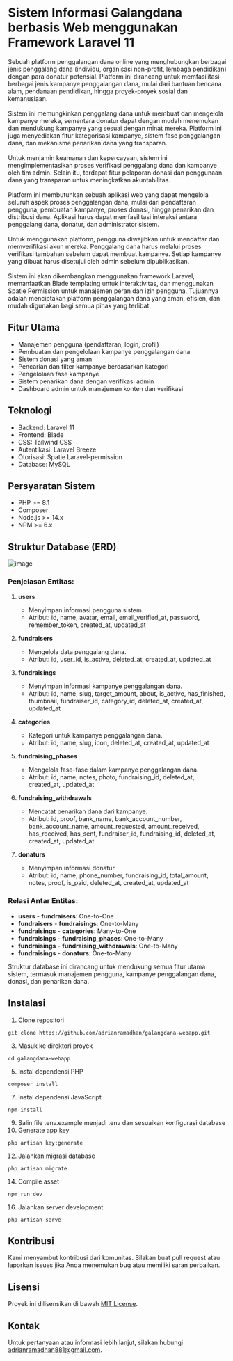 # Sistem Informasi Galangdana berbasis Web menggunakan Framework Laravel 11

Sebuah platform penggalangan dana online yang menghubungkan berbagai jenis penggalang dana (individu, organisasi non-profit, lembaga pendidikan) dengan para donatur potensial. Platform ini dirancang untuk memfasilitasi berbagai jenis kampanye penggalangan dana, mulai dari bantuan bencana alam, pendanaan pendidikan, hingga proyek-proyek sosial dan kemanusiaan.
<br> <br>
Sistem ini memungkinkan penggalang dana untuk membuat dan mengelola kampanye mereka, sementara donatur dapat dengan mudah menemukan dan mendukung kampanye yang sesuai dengan minat mereka. Platform ini juga menyediakan fitur kategorisasi kampanye, sistem fase penggalangan dana, dan mekanisme penarikan dana yang transparan.
<br> <br>
Untuk menjamin keamanan dan kepercayaan, sistem ini mengimplementasikan proses verifikasi penggalang dana dan kampanye oleh tim admin. Selain itu, terdapat fitur pelaporan donasi dan penggunaan dana yang transparan untuk meningkatkan akuntabilitas.
<br> <br>
Platform ini membutuhkan sebuah aplikasi web yang dapat mengelola seluruh aspek proses penggalangan dana, mulai dari pendaftaran pengguna, pembuatan kampanye, proses donasi, hingga penarikan dan distribusi dana. Aplikasi harus dapat memfasilitasi interaksi antara penggalang dana, donatur, dan administrator sistem.
<br> <br>
Untuk menggunakan platform, pengguna diwajibkan untuk mendaftar dan memverifikasi akun mereka. Penggalang dana harus melalui proses verifikasi tambahan sebelum dapat membuat kampanye. Setiap kampanye yang dibuat harus disetujui oleh admin sebelum dipublikasikan.
<br> <br>
Sistem ini akan dikembangkan menggunakan framework Laravel, memanfaatkan Blade templating untuk interaktivitas, dan menggunakan Spatie Permission untuk manajemen peran dan izin pengguna. Tujuannya adalah menciptakan platform penggalangan dana yang aman, efisien, dan mudah digunakan bagi semua pihak yang terlibat.

## Fitur Utama

- Manajemen pengguna (pendaftaran, login, profil)
- Pembuatan dan pengelolaan kampanye penggalangan dana
- Sistem donasi yang aman
- Pencarian dan filter kampanye berdasarkan kategori
- Pengelolaan fase kampanye
- Sistem penarikan dana dengan verifikasi admin
- Dashboard admin untuk manajemen konten dan verifikasi

## Teknologi

- Backend: Laravel 11
- Frontend: Blade
- CSS: Tailwind CSS
- Autentikasi: Laravel Breeze
- Otorisasi: Spatie Laravel-permission
- Database: MySQL

## Persyaratan Sistem

- PHP >= 8.1
- Composer
- Node.js >= 14.x
- NPM >= 6.x

## Struktur Database (ERD)
![image](https://github.com/user-attachments/assets/48064a86-fb24-4bb3-a7c6-c6afe75bcbab)

### Penjelasan Entitas:
1. **users**
   - Menyimpan informasi pengguna sistem.
   - Atribut: id, name, avatar, email, email_verified_at, password, remember_token, created_at, updated_at

2. **fundraisers**
   - Mengelola data penggalang dana.
   - Atribut: id, user_id, is_active, deleted_at, created_at, updated_at

3. **fundraisings**
   - Menyimpan informasi kampanye penggalangan dana.
   - Atribut: id, name, slug, target_amount, about, is_active, has_finished, thumbnail, fundraiser_id, category_id, deleted_at, created_at, updated_at

4. **categories**
   - Kategori untuk kampanye penggalangan dana.
   - Atribut: id, name, slug, icon, deleted_at, created_at, updated_at

5. **fundraising_phases**
   - Mengelola fase-fase dalam kampanye penggalangan dana.
   - Atribut: id, name, notes, photo, fundraising_id, deleted_at, created_at, updated_at

6. **fundraising_withdrawals**
   - Mencatat penarikan dana dari kampanye.
   - Atribut: id, proof, bank_name, bank_account_number, bank_account_name, amount_requested, amount_received, has_received, has_sent, fundraiser_id, fundraising_id, deleted_at, created_at, updated_at

7. **donaturs**
   - Menyimpan informasi donatur.
   - Atribut: id, name, phone_number, fundraising_id, total_amount, notes, proof, is_paid, deleted_at, created_at, updated_at

### Relasi Antar Entitas:

- **users** - **fundraisers**: One-to-One
- **fundraisers** - **fundraisings**: One-to-Many
- **fundraisings** - **categories**: Many-to-One
- **fundraisings** - **fundraising_phases**: One-to-Many
- **fundraisings** - **fundraising_withdrawals**: One-to-Many
- **fundraisings** - **donaturs**: One-to-Many

Struktur database ini dirancang untuk mendukung semua fitur utama sistem, termasuk manajemen pengguna, kampanye penggalangan dana, donasi, dan penarikan dana.

## Instalasi

1. Clone repositori
 ```
 git clone https://github.com/adrianramadhan/galangdana-webapp.git
 ```
3. Masuk ke direktori proyek
 ```
 cd galangdana-webapp
 ```
5. Instal dependensi PHP
 ```
 composer install
 ```
7. Instal dependensi JavaScript
 ```
 npm install
 ```
9. Salin file .env.example menjadi .env dan sesuaikan konfigurasi database
10. Generate app key
 ```
 php artisan key:generate
 ```
12. Jalankan migrasi database
 ```
 php artisan migrate
 ```
14. Compile asset
 ```
 npm run dev
 ```
16. Jalankan server development
 ```
 php artisan serve
 ```

## Kontribusi

Kami menyambut kontribusi dari komunitas. Silakan buat pull request atau laporkan issues jika Anda menemukan bug atau memiliki saran perbaikan.

## Lisensi

Proyek ini dilisensikan di bawah [MIT License](LICENSE).

## Kontak

Untuk pertanyaan atau informasi lebih lanjut, silakan hubungi [adrianramadhan881@gmail.com](mailto:adrianramadhan881@gmail.com).
